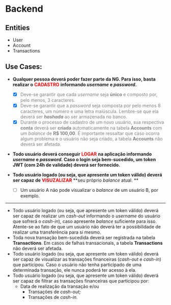 <style> 

  r { color: Red } 

  b { color: Blue } 

  gr { color: Green }  

  g { color: Gray } 

</style>




# Backend
## Entities

* User
* Account
* Transactions

## Use Cases:

* **Qualquer pessoa deverá poder fazer parte da NG. Para isso, basta realizar o** <r>**CADASTRO**</r> **informando *username* e *password*.**

  - [x] <g>Deve-se garantir que cada *username* seja **único** e composto por, pelo menos, 3 caracteres.</g>
  - [x] <g>Deve-se garantir que a *password* seja composta por pelo menos 8 caracteres, um número e uma letra maiúscula. Lembre-se que ela deverá ser ***hashada*** ao ser armazenada no banco.</g>
  - [x] <g>Durante o processo de cadastro de um novo usuário, sua respectiva **conta** deverá ser **criada** automaticamente na tabela **Accounts** com um *balance* de **R$ 100,00**. É importante ressaltar que caso ocorra algum problema e o usuário não seja criado,  a tabela **Accounts** não deverá ser afetada.</g>
  
* **Todo usuário deverá conseguir** <r>**LOGAR**</r> **na aplicação informando *username* e *password.* Caso o login seja bem-sucedido, um token JWT (com 24h de validade) deverá ser fornecido.**


* **Todo usuário logado (ou seja, que apresente um token válido) deverá ser capaz de** <r>**VISUZALIZAR**</r> **seu próprio *balance* atual. **
  - [ ] Um usuário A não pode visualizar o *balance* de um usuário B, por exemplo.

-----------------

- Todo usuário logado (ou seja, que apresente um token válido) deverá ser capaz de realizar um *cash-out* informando o *username* do usuário que sofrerá o *cash-in*), caso apresente *balance* suficiente para isso. Atente-se ao fato de que um usuário não deverá ter a possibilidade de realizar uma transferência para si mesmo.
- Toda nova transação bem-sucedida deverá ser registrada na tabela **Transactions**. Em casos de falhas transacionais, a tabela **Transactions** não deverá ser afetada.
- Todo usuário logado (ou seja, que apresente um token válido) deverá ser capaz de visualizar as transações financeiras (*cash-out* e *cash-in*) que participou. Caso o usuário não tenha participado de uma determinada transação, ele nunca poderá ter acesso à ela.
- Todo usuário logado (ou seja, que apresente um token válido) deverá ser capaz de filtrar as transações financeiras que participou por:
    - Data de realização da transação e/ou
        - Transações de *cash-out;*
        - Transações de *cash-in.*